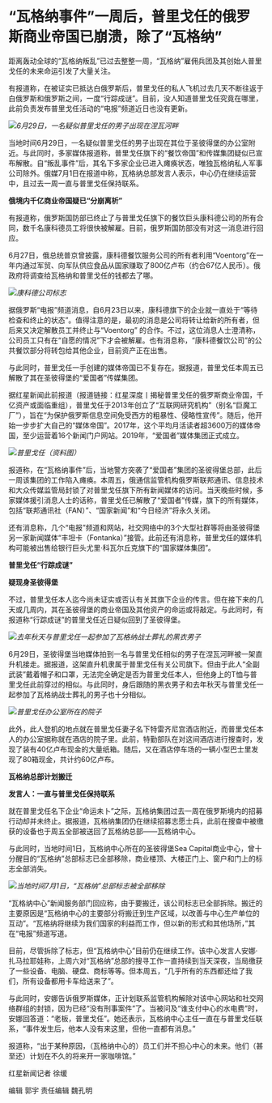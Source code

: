 

# “瓦格纳事件”一周后，普里戈任的俄罗斯商业帝国已崩溃，除了“瓦格纳”

距离轰动全球的“瓦格纳叛乱”已过去整整一周，“瓦格纳”雇佣兵团及其创始人普里戈任的未来命运引发了大量关注。

有报道称，在被证实已抵达白俄罗斯后，普里戈任的私人飞机过去几天不断往返于白俄罗斯和俄罗斯之间，一度“行踪成谜”。目前，没人知道普里戈任究竟在哪里，此前负责发布普里戈任活动的“电报”频道近日也没有更新。

![](https://inews.gtimg.com/om_bt/OI0qEH50mQiknXRWoJjnxJysKz8lwxhjck3glhf8Ag7nkAA/1000)_6月29日，一名疑似普里戈任的男子出现在涅瓦河畔_

当地时间6月29日，一名疑似普里戈任的男子出现在其位于圣彼得堡的办公室附近。与此同时，多家媒体报道称，普里戈任旗下的“餐饮帝国”和传媒集团疑似已宣布解散。自“叛乱事件”后，其名下多家企业已进入瘫痪状态，唯独瓦格纳私人军事公司除外。俄媒7月1日在报道中称，瓦格纳总部发言人表示，中心仍在继续运营中，且过去一周一直与普里戈任保持联系。

**俄境内千亿商业帝国疑已“分崩离析”**

有报道称，俄罗斯国防部已终止了与普里戈任旗下的餐饮巨头康科德公司的所有合同，数千名康科德员工将很快被解雇。目前，俄罗斯国防部没有对这一消息进行回应。

6月27日，俄总统普京曾披露，康科德餐饮服务公司的所有者利用“Voentorg”在一年内通过军贸、向军队供应食品从国家赚取了800亿卢布（约合67亿人民币）。俄政府将调查给瓦格纳和普里戈任的钱都去了哪。

![](https://inews.gtimg.com/om_bt/O9FgVG8DX6DGC0sjVQx3NeM8_IZbHq2Vit3Sy5dNq6Gl8AA/1000)_康科德公司标志_

据俄罗斯“电报”频道消息，自6月23日以来，康科德旗下的企业就一直处于“等待检查和终止的状态”。值得注意的是，最初的消息是公司将转让给新的所有者，但后来又决定解散员工并终止与“Voentorg”
的合作。不过，这位消息人士澄清称，公司员工只有在“自愿的情况”下才会被解雇。也有消息称，“康科德餐饮公司”的公共餐饮部分将转包给其他企业，目前资产正在出售。

与此同时，普里戈任一手创建的媒体帝国已不复存在。据报道，普里戈任本周五已解散了其在圣彼得堡的“爱国者”传媒集团。

据红星新闻此前报道（报道链接：红星深度丨揭秘普里戈任的俄罗斯商业帝国，千亿资产或面临重组），普里戈任于2013年创立了“互联网研究机构”（别名“巨魔工厂”），旨在“为保护俄罗斯信息空间免受西方的粗暴性、侵略性宣传”。随后，他开始一步步扩大自己的“媒体帝国”。2017年，这个平均月活读者超3600万的媒体帝国，至少运营着16个新闻门户网站。2019年，“爱国者”媒体集团正式成立。

![](https://inews.gtimg.com/om_bt/OUvz9Kr2TGAe8cbjj8c0ulxOYAM_BPixDQPu6gds-0elgAA/1000)_普里戈任（资料图）_

报道称，在“瓦格纳事件”后，当地警方突袭了“爱国者”集团的圣彼得堡总部，此后一周该集团的工作陷入瘫痪。本周五，俄通信监管机构俄罗斯联邦通讯、信息技术和大众传媒监管局封锁了对普里戈任旗下所有新闻媒体的访问。当天晚些时候，多家媒体援引消息人士的话称，普里戈任已解散了“爱国者”传媒，旗下的所有媒体，包括“联邦通讯社（FAN）”、“国家新闻”和“今日经济”将永久关闭。

还有消息称，几个“电报”频道和网站，社交网络中的3个大型社群等将由圣彼得堡另一家新闻媒体“丰坦卡（Fontanka）”接管。此前还有消息称，普里戈任的媒体机构可能被出售给银行巨头尤里·科瓦尔丘克旗下的“国家媒体集团”。

**普里戈任“行踪成谜”**

**疑现身圣彼得堡**

不过，普里戈任本人迄今尚未证实或否认有关其旗下企业的传言。但在接下来的几天或几周内，其在圣彼得堡的商业帝国及其他资产的命运或将敲定。与此同时，有报道称“行踪成谜”的普里戈任近日疑似回到了圣彼得堡。

![](https://inews.gtimg.com/om_bt/OPlHTxAo8MKRHGqdvAkt-DptC0VyZYYG1Dke_vNQ3oqx0AA/1000)_去年秋天与普里戈任一起参加了瓦格纳战士葬礼的黑衣男子_

6月29日，圣彼得堡当地媒体拍到一名与普里戈任相似的男子在涅瓦河畔被一架直升机接走。据报道，这架直升机隶属于普里戈任有关公司旗下。但由于此人“全副武装”戴着帽子和口罩，无法完全确定是否为普里戈任本人，但他身上的T恤与普里戈任此前穿过的相似。与此同时，身后跟随的黑衣男子和去年秋天与普里戈任一起参加了瓦格纳战士葬礼的男子也十分相似。

![](https://inews.gtimg.com/om_bt/OTbsHQCtYhpaLFTBXo98F5zbrGKUap44tPky0NSEelrToAA/1000)_普里戈任办公室所在的院子_

此外，此人登机的地点就在普里戈任妻子名下特雷齐尼宫酒店附近，而普里戈任本人的办公室据称就在酒店的院子里。此前，特勤部队在对这间酒店进行搜查时，发现了装有40亿卢布现金的大量纸箱。随后，又在酒店停车场的一辆小型巴士里发现了80箱现金，共计约60亿卢布。

**瓦格纳总部计划搬迁**

**发言人：一直与普里戈任保持联系**

就在普里戈任名下企业“命运未卜”之际，瓦格纳集团过去一周在俄罗斯境内的招募行动却并未终止。据报道，瓦格纳集团仍在继续招募志愿士兵，此前在搜查中被缴获的设备也于周五全部被送回了瓦格纳总部——瓦格纳中心。

与此同时，当地时间1日，瓦格纳中心所在的圣彼得堡Sea
Capital商业中心，曾十分醒目的“瓦格纳”总部标志已全部移除，商业楼顶、大楼正门上、窗户和门上的标志全部消失。

![](https://inews.gtimg.com/om_bt/OtgpjniI14KL-_V_yhwG1zmTa5K0QYHyMV0OBHh9Fp8g4AA/1000)_当地时间7月1日，“瓦格纳”总部标志被全部移除_

“瓦格纳中心”新闻服务部门回应称，由于要搬迁，该公司标志已全部拆除。搬迁的主要原因是“瓦格纳中心的主要部分将搬迁到生产区域，以改善与中心生产单位的互动”。“瓦格纳将继续为我们国家的利益而工作，但以新的形式和其他场所，”其在“电报”频道写道。

目前，尽管拆除了标志，但“瓦格纳中心”目前仍在继续工作。该中心发言人安娜·扎马拉耶娃称，上周六对“瓦格纳”总部的搜寻工作一直持续到当天深夜，当局缴获了一些设备、电脑、硬盘、商标等等。但本周五，“几乎所有的东西都还给了我们，所有设备都用卡车给送来了”。

与此同时，安娜告诉俄罗斯媒体，正计划联系监管机构解除对该中心网站和社交网络群组的封锁，因为已经“没有刑事案件”了。当被问及“谁支付中心的水电费”时，安娜回答道：“老板，普里戈任”。她还表示，瓦格纳中心主任一直在与普里戈任联系，“事件发生后，他本人没有来这里，但他一直都有消息。”

报道称，“出于某种原因，（瓦格纳中心的）员工们并不担心中心的未来。他们（甚至还）计划在不久的将来开一家咖啡馆。”

红星新闻记者 徐缓

编辑 郭宇 责任编辑 魏孔明

